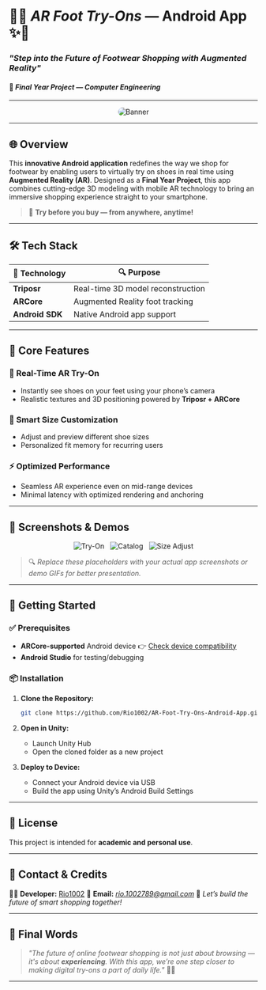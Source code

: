 # 👟✨ *AR Foot Try-Ons* — Android App ✨👟

### *"Step into the Future of Footwear Shopping with Augmented Reality"*

#### 🚀 *Final Year Project — Computer Engineering*

---

<p align="center">
  <img src="https://via.placeholder.com/600x300?text=AR+Foot+Try-On+Banner" alt="Banner" style="border-radius: 12px;" />
</p>

---

## 🌐 Overview

This **innovative Android application** redefines the way we shop for footwear by enabling users to virtually try on shoes in real time using **Augmented Reality (AR)**. Designed as a **Final Year Project**, this app combines cutting-edge 3D modeling with mobile AR technology to bring an immersive shopping experience straight to your smartphone.

> 👟 **Try before you buy — from anywhere, anytime!**

---

## 🛠 Tech Stack

| 🔧 Technology   | 🔍 Purpose                            |
| --------------- | ------------------------------------- |
| **Triposr**     | Real-time 3D model reconstruction     |
| **ARCore**      | Augmented Reality foot tracking       |
| **Android SDK** | Native Android app support            |

---

## 🎯 Core Features

### 🌟 Real-Time AR Try-On

* Instantly see shoes on your feet using your phone’s camera
* Realistic textures and 3D positioning powered by **Triposr + ARCore**

### 📏 Smart Size Customization

* Adjust and preview different shoe sizes
* Personalized fit memory for recurring users

### ⚡ Optimized Performance

* Seamless AR experience even on mid-range devices
* Minimal latency with optimized rendering and anchoring

---

## 📸 Screenshots & Demos

<p align="center">
  <img src="https://via.placeholder.com/200x400?text=AR+Try-On+Demo" alt="Try-On" /> &nbsp;
  <img src="https://via.placeholder.com/200x400?text=Shoe+Catalog+UI" alt="Catalog" /> &nbsp;
  <img src="https://via.placeholder.com/200x400?text=Size+Adjustment" alt="Size Adjust" />
</p>

> 🔍 *Replace these placeholders with your actual app screenshots or demo GIFs for better presentation.*

---

## 🚀 Getting Started

### ✅ Prerequisites

* **ARCore-supported** Android device
  👉 [Check device compatibility](https://developers.google.com/ar/discover/supported-devices)
* **Android Studio** for testing/debugging

### 📦 Installation

1. **Clone the Repository:**

   ```bash
   git clone https://github.com/Rio1002/AR-Foot-Try-Ons-Android-App.git
   ```

2. **Open in Unity:**

   * Launch Unity Hub
   * Open the cloned folder as a new project

3. **Deploy to Device:**

   * Connect your Android device via USB
   * Build the app using Unity’s Android Build Settings

---

## 🔐 License

This project is intended for **academic and personal use**.

---

## 💬 Contact & Credits

👨‍💻 **Developer:** [Rio1002](https://github.com/Rio1002)
📧 **Email:** *[rio.1002789@gmail.com](mailto:rio.1002789@gmail.com)*
📱 *Let’s build the future of smart shopping together!*

---

## 🌈 Final Words

> *"The future of online footwear shopping is not just about browsing — it's about **experiencing**. With this app, we’re one step closer to making digital try-ons a part of daily life."* 👟💫

---
